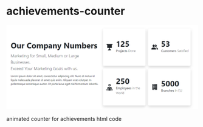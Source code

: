 # achievements-counter
![alt text](https://github.com/Ngoni-Sama/achievements-counter/blob/main/counter.PNG?raw=true)

animated counter for achievements html code
